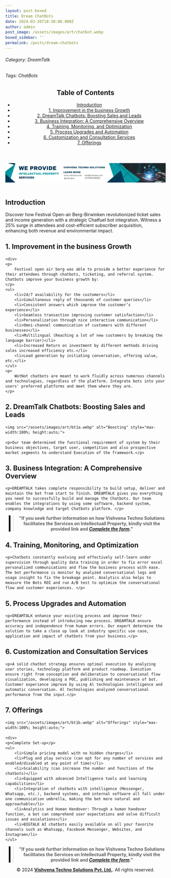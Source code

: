 ```yaml
---
layout: post-boxed
title: Dream ChatBots
date: 2024-03-26T18:30:00.000Z
author: admin
post_image: /assets/images/art/chatbot.webp
boxed_sidebar: ''
permalink: /posts/dream-chatbots
---
```


###### Category: DreamTalk

###### Tags: ChatBots

<html lang="en">
<head>
    <meta charset="UTF-8">
    <meta name="viewport" content="width=device-width, initial-scale=1.0">
    <title><h1>Dream ChatBots</h1></title>
    <meta name="description" content="Drive business growth with BIGTALK's AI chatbots – seamless integration, 24/7 support, and personalized experiences across platforms.">
</head>
<body>
   <header>
	<h2>Table of Contents</h2>
       <nav>
			<ul>
				<li><a href="#introduction">Introduction</a></li>
				<li><a href="#1">1. Improvement in the business Growth</a></li>
				<li><a href="#2">2. DreamTalk Chatbots: Boosting Sales and Leads</a></li>
				<li><a href="#3">3. Business Integration: A Comprehensive Overview</a></li>
				<li><a href="#4">4. Training, Monitoring, and Optimization</a></li>	
				<li><a href="#5">5. Process Upgrades and Automation</a></li>
				<li><a href="#6">6. Customization and Consultation Services</a></li>
				<li><a href="#7">7. Offerings</a></li>
			</ul>
		</nav>
	</header>

<a href="/contact">
  <img src="/assets/images/art/ip ads a.webp" alt="inlinead" style="max-width:100%; height:auto;">
</a>
<br><br>

<article>
    <section id="introduction">
        <h2>Introduction</h2>
        <p>Discover how Festival Open-air Berg-Birwinken revolutionized ticket sales and income generation with a strategic Chatfuel bot integration. Witness a 25% surge in attendees and cost-efficient subscriber acquisition, enhancing both revenue and environmental impact.</p>
	</section>

<section id="1">
	<h2>1. Improvement in the business Growth</h2>

```
<div>
<p>
    Festival open air berg was able to provide a better experience for their attendees through chatbots, ticketing, and referral system. Chatbots improve your business growth by:
</p>
<ul>
    <li>24/7 availability for the customers</li>
    <li>Simultaneous reply of thousands of customer queries</li>
    <li>Consistent answers which improve the customer’s experience</li>
    <li>Seamless transaction improving customer satisfaction</li>
    <li>Personalization through nice interactive communication</li>
    <li>Omni-channel communication of customers with different businesses</li>
    <li>Multilingual (Reaching a lot of new customers by breaking the language barrier)</li>
    <li>Increased Return on investment by different methods driving sales increased efficiency etc.</li>
    <li>Lead generation by initiating conversation, offering value, etc.</li>
</ul>
<p>
    WotNot chatbots are meant to work fluidly across numerous channels and technologies, regardless of the platform. Integrate bots into your users' preferred platforms and meet them where they are.
</p>
```

</div>

</section>

<section id="2">
	<h2>2. DreamTalk Chatbots: Boosting Sales and Leads</h2>

```
<img src="/assets/images/art/bt1a.webp" alt="Boosting" style="max-width:100%; height:auto;">

<p>Our team determined the functional requirement of system by their business objectives, target user, competition and also prospective market segments to understand Execution of the framework.</p>
```

</section>

<section id="3">
	<h2>3. Business Integration: A Comprehensive Overview</h2>

```
<p>DREAMTALK takes complete responsibility to build setup, deliver and maintain the bot from start to finish. DREAMTALK gives you everything you need to successfully build and manage the Chatbots. Our team enables the integrations by using some software, backend system, company knowledge and target Chatbots platform. </p>
```

</section>

<center><blockquote style="position:relative;">
<p><b style="font-size:1em;">"If you seek further information on how Vishvena Techno Solutions facilitates the Services on Intellectuall Property, kindly visit the provided link and <a href="/contact"><i>Complete the form</i></a>."</b></p>
<div style="position:absolute; top:0; bottom:0; left:-15px; border-left:5px solid black;"></div>
</blockquote></center>

<section id="4">
	<h2>4. Training, Monitoring, and Optimization</h2>

```
<p>Chatbots constantly evolving and effectively self-learn under supervision through quality data training in order to fix error excel personalized communications and flow the business process with ease. The bot performance is monitor by analyzed conversational logs and usage insight to fix the breakage point. Analytics also helps to measure the Bots ROI and run A/B test to optimize the conversational flow and customer experiences. </p>
```

</section>

<section id="5">
	<h2>5. Process Upgrades and Automation</h2>

```
<p>DREAMTALK enhance your existing process and improve their performance instead of introducing new process. DREAMTALK ensure accuracy and independence from human errors. Our expert determine the solution to take a close up look at industry specific use case, application and impact of chatbots from your business.</p>
```

</section>

<section id="6">
	<h2>6. Customization and Consultation Services</h2>

```
<p>A solid chatbot strategy ensures optimal execution by analyzing user stories, technology platform and product roadmap. Execution ensure right from conception and deliberation to conversational flow visualization, developing a POC, publishing and maintenance of bot. Customer experience improve by using Al technologies intelligence and automatic conversation. Al technologies analyzed conversational performance from the input.</p>
```

</section>

<section id="7">
	<h2>7. Offerings</h2>

```
<img src="/assets/images/art/bt1b.webp" alt="Offerings" style="max-width:100%; height:auto;">

<div>
<p>Complete Set-up</p>
<ul>
    <li>Simple pricing model with no hidden charges</li>
    <li>Plug and play service (can opt for any number of services and enabled/disabled at any point of time)</li>
    <li>Scalability (can increase the number and functions of the chatbots)</li>
    <li>Equipped with advanced Intelligence tools and learning capabilities</li>
    <li>Integration of chatbots with intelligence (Messenger, Whatsapp, etc.), backend systems, and internal software all fall under one communication umbrella, making the bot more natural and approachable</li>
    <li>Analytics and Human Handover: Through a human handover function, a bot can comprehend user expectations and solve difficult issues and escalations</li>
    <li>BIGTALK AI chatbots easily available on all your favorite channels such as Whatsapp, Facebook Messenger, Websites, and Instagram</li>
</ul>
```

</div>

</section>

</article>

<center><blockquote style="position:relative;">
<p><b style="font-size:1em;">"If you seek further information on how Vishvena Techno Solutions facilitates the Services on Intellectuall Property, kindly visit the provided link and <a href="/contact"><i>Complete the form</i></a>."</b></p>
<div style="position:absolute; top:0; bottom:0; left:-15px; border-left:5px solid black;"></div>
</blockquote></center>

<footer>
<center><p>&copy; 2024 <a href="https://vishvena.com"><b>Vishvena Techno Solutions Pvt. Ltd.</b></a>. All rights reserved.</p></center>

</footer>
</body>
</html>
